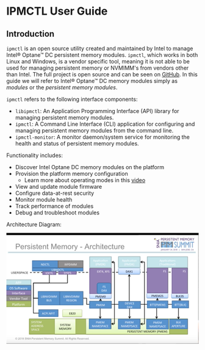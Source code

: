 # IPMCTL User Guide

## Introduction

`ipmctl` is an open source utility created and maintained by Intel to manage Intel® Optane™ DC persistent memory modules. `ipmctl`, which works in both Linux and Windows, is a vendor specific tool, meaning it is not able to be used for managing persistent memory or NVMIMM's from vendors other than Intel. The full project is open source and can be seen on [GitHub](https://github.com/intel/ipmctl). In this guide we will refer to Intel® Optane™ DC memory modules simply as _modules_ or the _persistent memory modules_.

`ipmctl` refers to the following interface components:

* `libipmctl`: An Application Programming Interface \(API\) library for managing persistent memory modules.
* `ipmctl`: A Command Line Interface \(CLI\) application for configuring and managing persistent memory modules from the command line.
* `ipmctl-monitor`: A monitor daemon/system service for monitoring the health and status of persistent memory modules.

Functionality includes:

* Discover Intel Optane DC memory modules on the platform
* Provision the platform memory configuration
  * Learn more about operating modes in this [video](https://www.youtube.com/watch?v=gqo3gty-R4s)
* View and update module firmware
* Configure data-at-rest security
* Monitor module health
* Track performance of modules
* Debug and troubleshoot modules

Architecture Diagram:

![](.gitbook/assets/capture.PNG)

